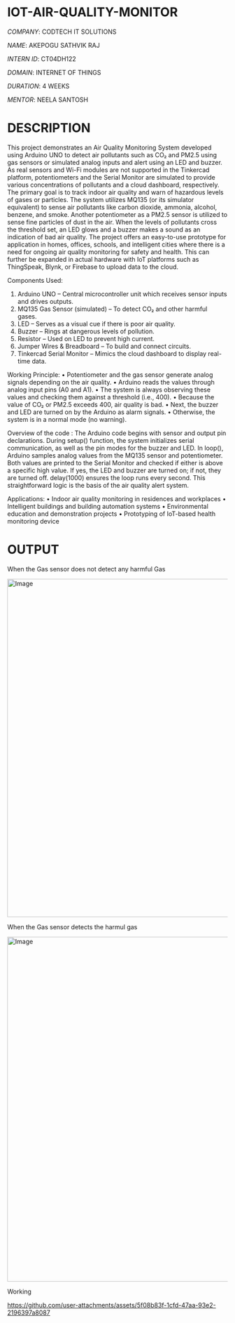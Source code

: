 # IOT-AIR-QUALITY-MONITOR

*COMPANY*: CODTECH IT SOLUTIONS 

*NAME*: AKEPOGU SATHVIK RAJ 

*INTERN ID*: CT04DH122

*DOMAIN*: INTERNET OF THINGS

*DURATION*: 4 WEEKS

*MENTOR*: NEELA SANTOSH

# DESCRIPTION

This project demonstrates an Air Quality Monitoring System developed using Arduino UNO to detect air pollutants such as CO₂ and PM2.5 using gas sensors or simulated analog inputs and alert using an LED and buzzer. As real sensors and Wi-Fi modules are not supported in the Tinkercad platform, potentiometers and the Serial Monitor are simulated to provide various concentrations of pollutants and a cloud dashboard, respectively.
The primary goal is to track indoor air quality and warn of hazardous levels of gases or particles. The system utilizes MQ135 (or its simulator equivalent) to sense air pollutants like carbon dioxide, ammonia, alcohol, benzene, and smoke. Another potentiometer as a PM2.5 sensor is utilized to sense fine particles of dust in the air. When the levels of pollutants cross the threshold set, an LED glows and a buzzer makes a sound as an indication of bad air quality.
The project offers an easy-to-use prototype for application in homes, offices, schools, and intelligent cities where there is a need for ongoing air quality monitoring for safety and health. This can further be expanded in actual hardware with IoT platforms such as ThingSpeak, Blynk, or Firebase to upload data to the cloud.

Components Used:
1. Arduino UNO – Central microcontroller unit which receives sensor inputs and drives outputs.
2. MQ135 Gas Sensor (simulated) – To detect CO₂ and other harmful gases.
3. LED – Serves as a visual cue if there is poor air quality.
4. Buzzer – Rings at dangerous levels of pollution.
5. Resistor – Used on LED to prevent high current.
6. Jumper Wires & Breadboard – To build and connect circuits.
7. Tinkercad Serial Monitor – Mimics the cloud dashboard to display real-time data.

Working Principle:
• Potentiometer and the gas sensor generate analog signals depending on the air quality.
• Arduino reads the values through analog input pins (A0 and A1).
• The system is always observing these values and checking them against a threshold (i.e., 400).
• Because the value of CO₂ or PM2.5 exceeds 400, air quality is bad.
• Next, the buzzer and LED are turned on by the Arduino as alarm signals.
• Otherwise, the system is in a normal mode (no warning).


Overview of the code :
The Arduino code begins with sensor and output pin declarations. During setup() function, the system initializes serial communication, as well as the pin modes for the buzzer and LED.
In loop(), Arduino samples analog values from the MQ135 sensor and potentiometer. Both values are printed to the Serial Monitor and checked if either is above a specific high value. If yes, the LED and buzzer are turned on; if not, they are turned off. delay(1000) ensures the loop runs every second.
This straightforward logic is the basis of the air quality alert system.


Applications:
• Indoor air quality monitoring in residences and workplaces 
• Intelligent buildings and building automation systems
• Environmental education and demonstration projects 
• Prototyping of IoT-based health monitoring device


# OUTPUT 

When the Gas sensor does not detect any harmful Gas 

<img width="1491" height="771" alt="Image" src="https://github.com/user-attachments/assets/291e62f1-c1e7-4216-8ea8-61ff4beb882f" />

When the Gas sensor detects the harmul gas

<img width="1461" height="786" alt="Image" src="https://github.com/user-attachments/assets/48ac3b0e-7e6b-4c13-8727-5fa8544772b7" />

Working

https://github.com/user-attachments/assets/5f08b83f-1cfd-47aa-93e2-2196397a8087
